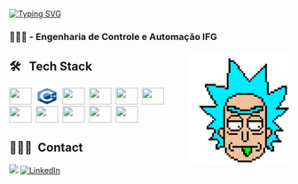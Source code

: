 [![Typing SVG](https://readme-typing-svg.demolab.com?font=Fira+Code&pause=1000&color=F7F7F7&width=435&lines=HI!!+I'm+Isaias+Guedes!+%F0%9F%92%BB%F0%9F%96%90%F0%9F%8F%BC)](https://git.io/typing-svg)


<h3>👨🏼‍🎓 - Engenharia de Controle e Automação IFG</h3>
<img src="incos/rick-and-morty-rick-sanchez.gif" alt="Alt Text" height="200em" align="right" >


## 🛠 &nbsp; Tech Stack
<img src="https://cdn.jsdelivr.net/gh/devicons/devicon/icons/python/python-original.svg" height="30" width="40" />&nbsp;
<img src= "incos/incocplus.svg" height="30" width="40" >&nbsp;
<img src="https://cdn.jsdelivr.net/gh/devicons/devicon/icons/html5/html5-original.svg" height="30" width="40" />&nbsp;
<img src="https://cdn.jsdelivr.net/gh/devicons/devicon/icons/css3/css3-original.svg" height="30" width="40"/>&nbsp;
<img src="https://cdn.jsdelivr.net/gh/devicons/devicon/icons/javascript/javascript-original.svg" height="30" width="40"/>&nbsp;
<img src="https://cdn.jsdelivr.net/gh/devicons/devicon/icons/postgresql/postgresql-original.svg" height="30" width="40" />&nbsp;
<img src="https://cdn.jsdelivr.net/gh/devicons/devicon/icons/sqlite/sqlite-original.svg" height="30" width="40"/>&nbsp;
<img src="https://cdn.jsdelivr.net/gh/devicons/devicon/icons/flask/flask-original.svg" height="30" width="40"/>&nbsp;
<img src="https://cdn.jsdelivr.net/gh/devicons/devicon/icons/arduino/arduino-original.svg" height="30" width="40"/>&nbsp;
<img src="https://cdn.jsdelivr.net/gh/devicons/devicon/icons/figma/figma-original.svg" height="30" width="40"/>&nbsp;
<img src="https://cdn.jsdelivr.net/gh/devicons/devicon/icons/git/git-original.svg" height="30" width="40"/>

## 🙋🏻‍♂️&nbsp; Contact
 <a href = "mailto:isaiasguedesdearaujo30@gmail.com"><img src="https://img.shields.io/badge/-Gmail-%23333?style=for-the-badge&logo=gmail&logoColor=white" target="_blank"></a>
 [![LinkedIn](https://img.shields.io/badge/LinkedIn-0077B5?style=for-the-badge&logo=linkedin&logoColor=white)](https://www.linkedin.com/in/isaias-a-26a6161b4)





